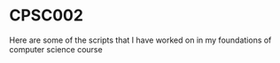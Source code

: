 # CPSC002
Here are some of the scripts that I have worked on in my foundations of computer science course
